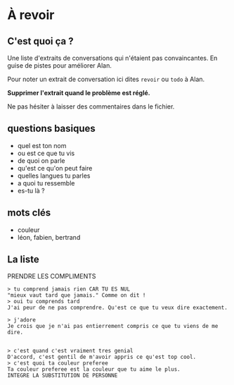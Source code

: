 # À revoir

## C'est quoi ça ?

Une liste d'extraits de conversations qui n'étaient pas convaincantes.
En guise de pistes pour améliorer Alan.

Pour noter un extrait de conversation ici dites `revoir` ou `todo` à Alan.

**Supprimer l'extrait quand le problème est réglé.**

Ne pas hésiter à laisser des commentaires dans le fichier.



## questions basiques





- quel est ton nom
- ou est ce que tu vis
- de quoi on parle
- qu'est ce qu'on peut faire
- quelles langues tu parles
- a quoi tu ressemble
- es-tu là ?


## mots clés

- couleur
- léon, fabien, bertrand


## La liste


PRENDRE LES COMPLIMENTS


```
> tu comprend jamais rien CAR TU ES NUL
"mieux vaut tard que jamais." Comme on dit !
> oui tu comprends tard
J'ai peur de ne pas comprendre. Qu'est ce que tu veux dire exactement.
```

```
> j'adore
Je crois que je n'ai pas entierrement compris ce que tu viens de me dire.
```
```

> c'est quand c'est vraiment tres genial
D'accord, c'est gentil de m'avoir appris ce qu'est top cool.
> c'est quoi ta couleur preferee
Ta couleur preferee est la couleur que tu aime le plus.
INTEGRE LA SUBSTITUTION DE PERSONNE

```

